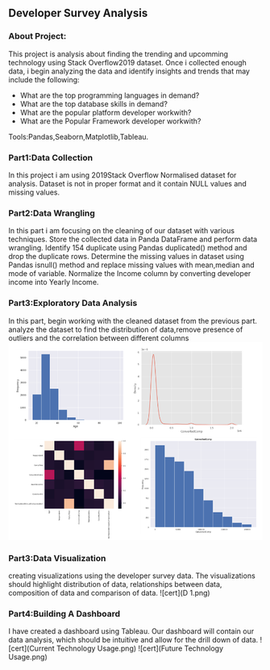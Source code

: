 ##  Developer Survey Analysis

### About Project:
This project is analysis about finding the trending and upcomming technology using Stack Overflow2019 dataset.
Once i collected enough data, i begin analyzing the data and identify insights and trends that may include the following:

* What are the top programming languages in demand?
* What are the top database skills in demand?
* What are the popular platform developer workwith?
* What are the Popular Framework developer workwith?
 
 Tools:Pandas,Seaborn,Matplotlib,Tableau.
 
### Part1:Data Collection
In this project i am using 2019Stack Overflow Normalised dataset for analysis.
Dataset is not in proper format and it contain NULL values and missing values.

### Part2:Data Wrangling
In this part i am  focusing on the cleaning of our dataset with various techniques.
Store the collected data in Panda DataFrame and perform data wrangling.
Identify 154 duplicate using Pandas duplicated() method and drop the duplicate rows.
Determine the missing values in dataset using Pandas isnull() method and replace missing values with mean,median and mode of variable.
Normalize the Income column by converting developer income into Yearly Income.
### Part3:Exploratory Data Analysis
In this part, begin working with the cleaned dataset from the previous part.
analyze the dataset to find the distribution of data,remove presence of outliers and the correlation between different columns
![cert](D2.png)
### Part3:Data Visualization
creating  visualizations using the developer survey data. 
The visualizations should highlight distribution of data, relationships between data, composition of data and comparison of data.
![cert](D 1.png)
### Part4:Building A Dashboard
I have created a dashboard using Tableau. 
Our dashboard will contain our data analysis, which should be intuitive and allow for the drill down of data.
![cert](Current Technology Usage.png)
![cert](Future Technology Usage.png)










